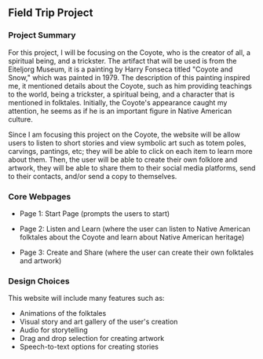 ## Field Trip Project
### Project Summary 
For this project, I will be focusing on the Coyote, who is the creator of all, a spiritual being, and a trickster. The artifact that will be used is from the Eiteljorg Museum, it is a painting by Harry Fonseca titled "Coyote and Snow," which was painted in 1979. The description of this painting inspired me, it mentioned details about the Coyote, such as him providing teachings to the world, being a trickster, a spiritual being, and a character that is mentioned in folktales. Initially, the Coyote's appearance caught my attention, he seems as if he is an important figure in Native American culture.

Since I am focusing this project on the Coyote, the website will be allow users to listen to short stories and view symbolic art such as totem poles, carvings, pantings, etc; they will be able to click on each item to learn more about them. Then, the user will be able to create their own folklore and artwork, they will be able to share them to their social media platforms, send to their contacts, and/or send a copy to themselves.

### Core Webpages
* Page 1: Start Page (prompts the users to start)

* Page 2: Listen and Learn (where the user can listen to Native American folktales about the Coyote and learn about Native American heritage)

* Page 3: Create and Share (where the user can create their own folktales and artwork)

### Design Choices 
This website will include many features such as:
* Animations of the folktales
* Visual story and art gallery of the user's creation
* Audio for storytelling
* Drag and drop selection for creating artwork
* Speech-to-text options for creating stories